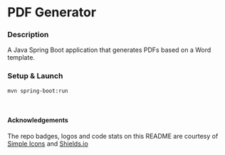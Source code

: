 # PDF Generator

### Description
A Java Spring Boot application that generates PDFs based on a Word template.


### Setup & Launch

```mvn spring-boot:run```

<br >

#### Acknowledgements
The repo badges, logos and code stats on this README are courtesy of [Simple Icons](https://simpleicons.org) and [Shields.io](https://shields.io)